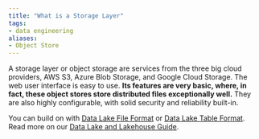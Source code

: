 ```yaml
---
title: "What is a Storage Layer"
tags:
- data engineering
aliases:
- Object Store
---
```

A storage layer or object storage are services from the three big cloud providers, AWS S3, Azure Blob Storage, and Google Cloud Storage. The web user interface is easy to use. **Its features are very basic, where, in fact, these object stores store distributed files exceptionally well.** They are also highly configurable, with solid security and reliability built-in.

You can build on with  [Data Lake File Format](term/data%20lake%20file%20format.md) or [Data Lake Table Format](term/data%20lake%20table%20format.md). Read more on our [Data Lake and Lakehouse Guide](https://airbyte.com/blog/data-lake-lakehouse-guide-powered-by-table-formats-delta-lake-iceberg-hudi).
